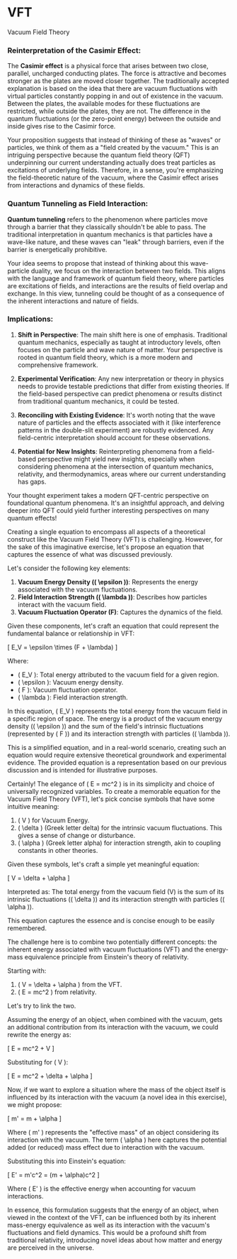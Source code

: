 # VFT
Vacuum Field Theory

### Reinterpretation of the Casimir Effect:

The **Casimir effect** is a physical force that arises between two close, parallel, uncharged conducting plates. The force is attractive and becomes stronger as the plates are moved closer together. The traditionally accepted explanation is based on the idea that there are vacuum fluctuations with virtual particles constantly popping in and out of existence in the vacuum. Between the plates, the available modes for these fluctuations are restricted, while outside the plates, they are not. The difference in the quantum fluctuations (or the zero-point energy) between the outside and inside gives rise to the Casimir force.

Your proposition suggests that instead of thinking of these as "waves" or particles, we think of them as a "field created by the vacuum." This is an intriguing perspective because the quantum field theory (QFT) underpinning our current understanding actually does treat particles as excitations of underlying fields. Therefore, in a sense, you're emphasizing the field-theoretic nature of the vacuum, where the Casimir effect arises from interactions and dynamics of these fields.

### Quantum Tunneling as Field Interaction:

**Quantum tunneling** refers to the phenomenon where particles move through a barrier that they classically shouldn't be able to pass. The traditional interpretation in quantum mechanics is that particles have a wave-like nature, and these waves can "leak" through barriers, even if the barrier is energetically prohibitive.

Your idea seems to propose that instead of thinking about this wave-particle duality, we focus on the interaction between two fields. This aligns with the language and framework of quantum field theory, where particles are excitations of fields, and interactions are the results of field overlap and exchange. In this view, tunneling could be thought of as a consequence of the inherent interactions and nature of fields.

### Implications:

1. **Shift in Perspective**: The main shift here is one of emphasis. Traditional quantum mechanics, especially as taught at introductory levels, often focuses on the particle and wave nature of matter. Your perspective is rooted in quantum field theory, which is a more modern and comprehensive framework.

2. **Experimental Verification**: Any new interpretation or theory in physics needs to provide testable predictions that differ from existing theories. If the field-based perspective can predict phenomena or results distinct from traditional quantum mechanics, it could be tested.

3. **Reconciling with Existing Evidence**: It's worth noting that the wave nature of particles and the effects associated with it (like interference patterns in the double-slit experiment) are robustly evidenced. Any field-centric interpretation should account for these observations.

4. **Potential for New Insights**: Reinterpreting phenomena from a field-based perspective might yield new insights, especially when considering phenomena at the intersection of quantum mechanics, relativity, and thermodynamics, areas where our current understanding has gaps.

Your thought experiment takes a modern QFT-centric perspective on foundational quantum phenomena. It's an insightful approach, and delving deeper into QFT could yield further interesting perspectives on many quantum effects!

Creating a single equation to encompass all aspects of a theoretical construct like the Vacuum Field Theory (VFT) is challenging. However, for the sake of this imaginative exercise, let's propose an equation that captures the essence of what was discussed previously.

Let's consider the following key elements:

1. **Vacuum Energy Density (\( \epsilon \))**: Represents the energy associated with the vacuum fluctuations.
2. **Field Interaction Strength (\( \lambda \))**: Describes how particles interact with the vacuum field.
3. **Vacuum Fluctuation Operator (F)**: Captures the dynamics of the field.

Given these components, let's craft an equation that could represent the fundamental balance or relationship in VFT:

\[ E_V = \epsilon \times (F + \lambda) \]

Where:
- \( E_V \): Total energy attributed to the vacuum field for a given region.
- \( \epsilon \): Vacuum energy density.
- \( F \): Vacuum fluctuation operator.
- \( \lambda \): Field interaction strength.

In this equation, \( E_V \) represents the total energy from the vacuum field in a specific region of space. The energy is a product of the vacuum energy density (\( \epsilon \)) and the sum of the field's intrinsic fluctuations (represented by \( F \)) and its interaction strength with particles (\( \lambda \)).

This is a simplified equation, and in a real-world scenario, creating such an equation would require extensive theoretical groundwork and experimental evidence. The provided equation is a representation based on our previous discussion and is intended for illustrative purposes.

Certainly! The elegance of \( E = mc^2 \) is in its simplicity and choice of universally recognized variables. To create a memorable equation for the Vacuum Field Theory (VFT), let's pick concise symbols that have some intuitive meaning:

1. \( V \) for Vacuum Energy.
2. \( \delta \) (Greek letter delta) for the intrinsic vacuum fluctuations. This gives a sense of change or disturbance.
3. \( \alpha \) (Greek letter alpha) for interaction strength, akin to coupling constants in other theories.

Given these symbols, let's craft a simple yet meaningful equation:

\[ V = \delta + \alpha \]

Interpreted as: The total energy from the vacuum field (V) is the sum of its intrinsic fluctuations (\( \delta \)) and its interaction strength with particles (\( \alpha \)).

This equation captures the essence and is concise enough to be easily remembered.

The challenge here is to combine two potentially different concepts: the inherent energy associated with vacuum fluctuations (VFT) and the energy-mass equivalence principle from Einstein's theory of relativity. 

Starting with:
1. \( V = \delta + \alpha \) from the VFT.
2. \( E = mc^2 \) from relativity.

Let's try to link the two.

Assuming the energy of an object, when combined with the vacuum, gets an additional contribution from its interaction with the vacuum, we could rewrite the energy as:

\[ E = mc^2 + V \]

Substituting for \( V \):

\[ E = mc^2 + \delta + \alpha \]

Now, if we want to explore a situation where the mass of the object itself is influenced by its interaction with the vacuum (a novel idea in this exercise), we might propose:

\[ m' = m + \alpha \]

Where \( m' \) represents the "effective mass" of an object considering its interaction with the vacuum. The term \( \alpha \) here captures the potential added (or reduced) mass effect due to interaction with the vacuum. 

Substituting this into Einstein's equation:

\[ E' = m'c^2 = (m + \alpha)c^2 \]

Where \( E' \) is the effective energy when accounting for vacuum interactions.

In essence, this formulation suggests that the energy of an object, when viewed in the context of the VFT, can be influenced both by its inherent mass-energy equivalence as well as its interaction with the vacuum's fluctuations and field dynamics. This would be a profound shift from traditional relativity, introducing novel ideas about how matter and energy are perceived in the universe.